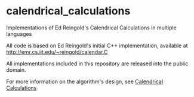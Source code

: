 # calendrical_calculations
Implementations of Ed Reingold's Calendrical Calculations in multiple languages

All code is based on Ed Reingold's initial C++ implementation, available at http://emr.cs.iit.edu/~reingold/calendar.C

All implementations included in this repository are released into the public domain.

For more information on the algorithm's design, see [Calendrical Calculations](http://emr.cs.iit.edu/~reingold/cc-paper.pdf)
